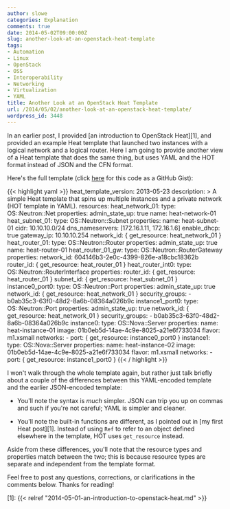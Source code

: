 ```yaml
---
author: slowe
categories: Explanation
comments: true
date: 2014-05-02T09:00:00Z
slug: another-look-at-an-openstack-heat-template
tags:
- Automation
- Linux
- OpenStack
- OSS
- Interoperability
- Networking
- Virtualization
- YAML
title: Another Look at an OpenStack Heat Template
url: /2014/05/02/another-look-at-an-openstack-heat-template/
wordpress_id: 3448
---
```


In an earlier post, I provided [an introduction to OpenStack Heat][1], and provided an example Heat template that launched two instances with a logical network and a logical router. Here I am going to provide another view of a Heat template that does the same thing, but uses YAML and the HOT format instead of JSON and the CFN format.

Here's the full template (click [here](https://gist.github.com/lowescott/1ed38b586a1751138c8d) for this code as a GitHub Gist):

{{< highlight yaml >}}
heat_template_version: 2013-05-23
description: >
  A simple Heat template that spins up multiple instances and a private network (HOT template in YAML).
resources:
  heat_network_01:
    type: OS::Neutron::Net
    properties:
      admin_state_up: true
      name: heat-network-01
  heat_subnet_01:
    type: OS::Neutron::Subnet
    properties:
      name: heat-subnet-01
      cidr: 10.10.10.0/24
      dns_nameservers: [172.16.1.11, 172.16.1.6]
      enable_dhcp: true
      gateway_ip: 10.10.10.254
      network_id: { get_resource: heat_network_01 }
  heat_router_01:
    type: OS::Neutron::Router
    properties:
      admin_state_up: true
      name: heat-router-01
  heat_router_01_gw:
    type: OS::Neutron::RouterGateway
    properties:
      network_id: 604146b3-2e0c-4399-826e-a18cbc18362b
      router_id: { get_resource: heat_router_01 }
  heat_router_int0:
    type: OS::Neutron::RouterInterface
    properties:
      router_id: { get_resource: heat_router_01 }
      subnet_id: { get_resource: heat_subnet_01 }
  instance0_port0:
    type: OS::Neutron::Port
    properties:
      admin_state_up: true
      network_id: { get_resource: heat_network_01 }
      security_groups:
        - b0ab35c3-63f0-48d2-8a6b-08364a026b9c
  instance1_port0:
    type: OS::Neutron::Port
    properties:
      admin_state_up: true
      network_id: { get_resource: heat_network_01 }
      security_groups:
        - b0ab35c3-63f0-48d2-8a6b-08364a026b9c
  instance0:
    type: OS::Nova::Server
    properties:
      name: heat-instance-01
      image: 01b0eb5d-14ae-4c9e-8025-a21e6f733034
      flavor: m1.xsmall
      networks:
        - port: { get_resource: instance0_port0 }
  instance1:
    type: OS::Nova::Server
    properties:
      name: heat-instance-02
      image: 01b0eb5d-14ae-4c9e-8025-a21e6f733034
      flavor: m1.xsmall
      networks:
        - port: { get_resource: instance1_port0 }
{{< / highlight >}}

I won't walk through the whole template again, but rather just talk briefly about a couple of the differences between this YAML-encoded template and the earlier JSON-encoded template:

* You'll note the syntax is _much_ simpler. JSON can trip you up on commas and such if you're not careful; YAML is simpler and cleaner.

* You'll note the built-in functions are different, as I pointed out in [my first Heat post][1]. Instead of using `Ref` to refer to an object defined elsewhere in the template, HOT uses `get_resource` instead.

Aside from these differences, you'll note that the resource types and properties match between the two; this is because resource types are separate and independent from the template format.

Feel free to post any questions, corrections, or clarifications in the comments below. Thanks for reading!

[1]: {{< relref "2014-05-01-an-introduction-to-openstack-heat.md" >}}
